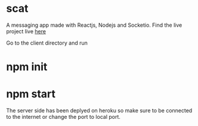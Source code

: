 # scat
A messaging app made with Reactjs, Nodejs and Socketio. Find the live project live [here](https://scat.herokuapp.com/)

Go to the client directory and run 
# npm init
# npm start

The server side has been deplyed on heroku so make sure to be connected to the internet or change the port to local port.
